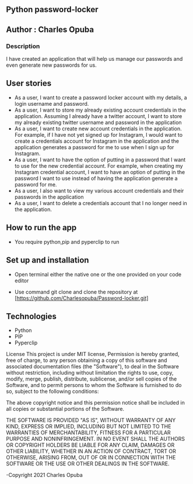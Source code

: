 ## Python password-locker
## Author : Charles Opuba
### Description
I have created an application that will help us manage our passwords and even generate new passwords for us.
## User stories
- As a user, I want to create a password locker account with my details, a login username and password.
- As a user, I want to store my already existing account credentials in the application. Assuming I already have a twitter account, I want to store my already existing twitter username and password in the application
- As a user, I want to create new account credentials in the application. For example, if I have not yet signed up for Instagram, I would want to create a credentials account for Instagram in the application and the application generates a password for me to use when I sign up for Instagram.
- As a user, I want to have the option of putting in a password that I want to use for the new credential account. For example, when creating my Instagram credential account, I want to have an option of putting in the password I want to use instead of having the application generate a password for me.
- As a user, I also want to view my various account credentials and their passwords in the application
- As a user, I want to delete a credentials account that I no longer need in the application.


## How to run the app
 - You require python,pip and pyperclip to run

## Set up and installation
- Open terminal either the native one or the one provided on your code editor

- Use command git clone and clone the repository at [https://github.com/Charlesopuba/Password-locker.git]


## Technologies
- Python
- PIP
- Pyperclip


License
This project is under MIT license, Permission is hereby granted, free of charge, to any person obtaining a copy of this software and associated documentation files (the "Software"), to deal in the Software without restriction, including without limitation the rights to use, copy, modify, merge, publish, distribute, sublicense, and/or sell copies of the Software, and to permit persons to whom the Software is furnished to do so, subject to the following conditions:

The above copyright notice and this permission notice shall be included in all copies or substantial portions of the Software.

THE SOFTWARE IS PROVIDED "AS IS", WITHOUT WARRANTY OF ANY KIND, EXPRESS OR IMPLIED, INCLUDING BUT NOT LIMITED TO THE WARRANTIES OF MERCHANTABILITY, FITNESS FOR A PARTICULAR PURPOSE AND NONINFRINGEMENT. IN NO EVENT SHALL THE AUTHORS OR COPYRIGHT HOLDERS BE LIABLE FOR ANY CLAIM, DAMAGES OR OTHER LIABILITY, WHETHER IN AN ACTION OF CONTRACT, TORT OR OTHERWISE, ARISING FROM, OUT OF OR IN CONNECTION WITH THE SOFTWARE OR THE USE OR OTHER DEALINGS IN THE SOFTWARE.

-Copyright 2021 Charles Opuba





